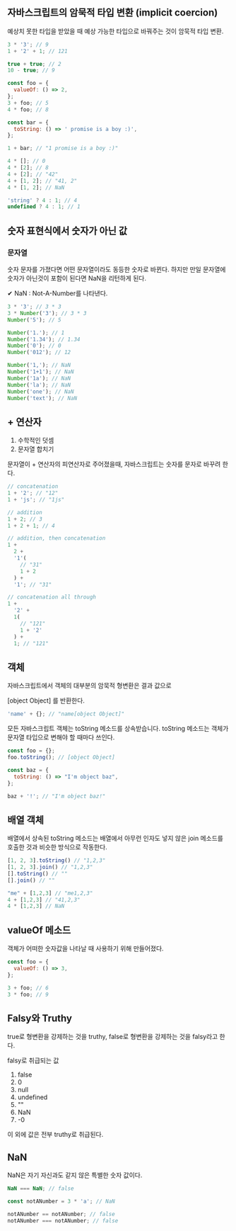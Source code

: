 ## 자바스크립트의 암묵적 타입 변환 (implicit coercion)

예상치 못한 타입을 받았을 때 예상 가능한 타입으로 바꿔주는 것이 암묵적 타입 변환.

```jsx
3 * '3'; // 9
1 + '2' + 1; // 121

true + true; // 2
10 - true; // 9

const foo = {
  valueOf: () => 2,
};
3 + foo; // 5
4 * foo; // 8

const bar = {
  toString: () => ' promise is a boy :)',
};

1 + bar; // "1 promise is a boy :)"

4 * []; // 0
4 * [2]; // 8
4 + [2]; // "42"
4 + [1, 2]; // "41, 2"
4 * [1, 2]; // NaN

'string' ? 4 : 1; // 4
undefined ? 4 : 1; // 1
```

## 숫자 표현식에서 숫자가 아닌 값

### 문자열

숫자 문자를 가졌다면 어떤 문자열이라도 동등한 숫자로 바뀐다. 하지만 만일 문자열에 숫자가 아닌것이 포함이 된다면 NaN을 리턴하게 된다.

✔ NaN : Not-A-Number를 나타낸다.

```jsx
3 * '3'; // 3 * 3
3 * Number('3'); // 3 * 3
Number('5'); // 5

Number('1.'); // 1
Number('1.34'); // 1.34
Number('0'); // 0
Number('012'); // 12

Number('1,'); // NaN
Number('1+1'); // NaN
Number('1a'); // NaN
Number('la'); // NaN
Number('one'); // NaN
Number('text'); // NaN
```

## + 연산자

1. 수학적인 덧셈
2. 문자열 합치기

문자열이 + 연산자의 피연산자로 주어졌을때, 자바스크립트는 숫자를 문자로 바꾸려 한다.

```jsx
// concatenation
1 + '2'; // "12"
1 + 'js'; // "1js"

// addition
1 + 2; // 3
1 + 2 + 1; // 4

// addition, then concatenation
1 +
  2 +
  '1'(
    // "31"
    1 + 2
  ) +
  '1'; // "31"

// concatenation all through
1 +
  '2' +
  1(
    // "121"
    1 + '2'
  ) +
  1; // "121"
```

## 객체

자바스크립트에서 객체의 대부분의 암묵적 형변환은 결과 값으로

[object Object] 를 반환한다.

```jsx
'name' + {}; // "name[object Object]"
```

모든 자바스크립트 객체는 toString 메소드를 상속받습니다. toString 메소드는 객체가 문자열 타입으로 변해야 할 때마다 쓰인다.

```jsx
const foo = {};
foo.toString(); // [object Object]

const baz = {
  toString: () => "I'm object baz",
};

baz + '!'; // "I'm object baz!"
```

## 배열 객체

배열에서 상속된 toString 메소드는 배열에서 아무런 인자도 넣지 않은 join 메소드를 호출한 것과 비슷한 방식으로 작동한다.

```jsx
[1, 2, 3].toString() // "1,2,3"
[1, 2, 3].join() // "1,2,3"
[].toString() // ""
[].join() // ""

"me" + [1,2,3] // "me1,2,3"
4 + [1,2,3] // "41,2,3"
4 * [1,2,3] // NaN
```

## valueOf 메소드

객체가 어떠한 숫자값을 나타날 때 사용하기 위해 만들어졌다.

```jsx
const foo = {
  valueOf: () => 3,
};

3 + foo; // 6
3 * foo; // 9
```

## Falsy와 Truthy

true로 형변환을 강제하는 것을 truthy, false로 형변환을 강제하는 것을 falsy라고 한다.

falsy로 취급되는 값

1. false
2. 0
3. null
4. undefined
5. ""
6. NaN
7. -0

이 외에 값은 전부 truthy로 취급된다.

## NaN

NaN은 자기 자신과도 같지 않은 특별한 숫자 값이다.

```jsx
NaN === NaN; // false

const notANumber = 3 * 'a'; // NaN

notANumber == notANumber; // false
notANumber === notANumber; // false
```
